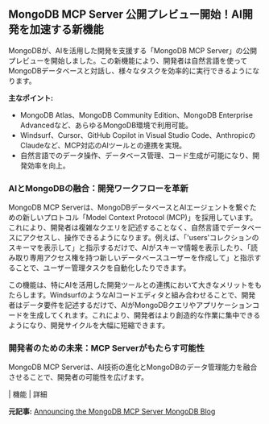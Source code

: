 ## MongoDB MCP Server 公開プレビュー開始！AI開発を加速する新機能

MongoDBが、AIを活用した開発を支援する「MongoDB MCP Server」の公開プレビューを開始しました。この新機能により、開発者は自然言語を使ってMongoDBデータベースと対話し、様々なタスクを効率的に実行できるようになります。

**主なポイント:**

* MongoDB Atlas、MongoDB Community Edition、MongoDB Enterprise Advancedなど、あらゆるMongoDB環境で利用可能。
* Windsurf、Cursor、GitHub Copilot in Visual Studio Code、AnthropicのClaudeなど、MCP対応のAIツールとの連携を実現。
* 自然言語でのデータ操作、データベース管理、コード生成が可能になり、開発効率を向上。

### AIとMongoDBの融合：開発ワークフローを革新

MongoDB MCP Serverは、MongoDBデータベースとAIエージェントを繋ぐための新しいプロトコル「Model Context Protocol (MCP)」を採用しています。これにより、開発者は複雑なクエリを記述することなく、自然言語でデータベースにアクセスし、操作できるようになります。例えば、「'users'コレクションのスキーマを表示して」と指示するだけで、AIがスキーマ情報を表示したり、「読み取り専用アクセス権を持つ新しいデータベースユーザーを作成して」と指示することで、ユーザー管理タスクを自動化したりできます。

この機能は、特にAIを活用した開発ツールとの連携において大きなメリットをもたらします。WindsurfのようなAIコードエディタと組み合わせることで、開発者はデータ要件を記述するだけで、AIがMongoDBクエリやアプリケーションコードを生成してくれます。これにより、開発者はより創造的な作業に集中できるようになり、開発サイクルを大幅に短縮できます。

### 開発者のための未来：MCP Serverがもたらす可能性

MongoDB MCP Serverは、AI技術の進化とMongoDBのデータ管理能力を融合させることで、開発者の可能性を広げます。

| 機能 | 詳細 

**元記事:** [Announcing the MongoDB MCP Server MongoDB Blog](https://www.mongodb.com/blog/post/announcing-mongodb-mcp-server)